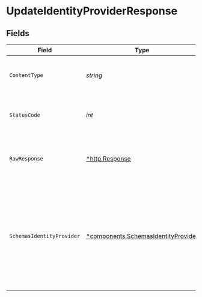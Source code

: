 # UpdateIdentityProviderResponse


## Fields

| Field                                                                                                                                              | Type                                                                                                                                               | Required                                                                                                                                           | Description                                                                                                                                        |
| -------------------------------------------------------------------------------------------------------------------------------------------------- | -------------------------------------------------------------------------------------------------------------------------------------------------- | -------------------------------------------------------------------------------------------------------------------------------------------------- | -------------------------------------------------------------------------------------------------------------------------------------------------- |
| `ContentType`                                                                                                                                      | *string*                                                                                                                                           | :heavy_check_mark:                                                                                                                                 | HTTP response content type for this operation                                                                                                      |
| `StatusCode`                                                                                                                                       | *int*                                                                                                                                              | :heavy_check_mark:                                                                                                                                 | HTTP response status code for this operation                                                                                                       |
| `RawResponse`                                                                                                                                      | [*http.Response](https://pkg.go.dev/net/http#Response)                                                                                             | :heavy_check_mark:                                                                                                                                 | Raw HTTP response; suitable for custom response parsing                                                                                            |
| `SchemasIdentityProvider`                                                                                                                          | [*components.SchemasIdentityProvider](../../models/components/schemasidentityprovider.md)                                                          | :heavy_minus_sign:                                                                                                                                 | An identity provider configuration. This response represents the configuration of a specific identity provider, which can be either OIDC or SAML.<br/> |